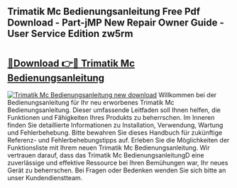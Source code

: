 ## Trimatik Mc Bedienungsanleitung Free Pdf Download - Part-jMP New Repair Owner Guide - User Service Edition zw5rm

# <h2><a href="http://df5iw97.blite.top/?on=Trimatik+Mc+Bedienungsanleitung">🔗Download 👉🔴 Trimatik Mc Bedienungsanleitung</a></h2>

[![Trimatik Mc Bedienungsanleitung new download](https://i.imgur.com/lujVjoI.png)](http://df5iw97.blite.top/?on=Trimatik+Mc+Bedienungsanleitung)
Willkommen bei der Bedienungsanleitung für Ihr neu erworbenes Trimatik Mc Bedienungsanleitung. Dieser umfassende Leitfaden soll Ihnen helfen, die Funktionen und Fähigkeiten Ihres Produkts zu beherrschen. Im Inneren finden Sie detaillierte Informationen zu Installation, Verwendung, Wartung und Fehlerbehebung. Bitte bewahren Sie dieses Handbuch für zukünftige Referenz- und Fehlerbehebungstipps auf. Erleben Sie die Möglichkeiten der Funktionsliste mit Ihrem neuen Trimatik Mc Bedienungsanleitung. Wir vertrauen darauf, dass das Trimatik Mc BedienungsanleitungD eine zuverlässige und effektive Ressource bei Ihren Bemühungen war, Ihr neues Gerät zu beherrschen. Bei Fragen oder Bedenken wenden Sie sich bitte an unser Kundendienstteam.

